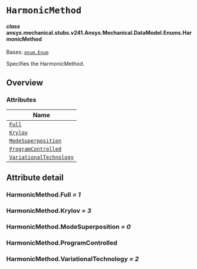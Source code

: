 # `HarmonicMethod`

<a id="ansys.mechanical.stubs.v241.Ansys.Mechanical.DataModel.Enums.HarmonicMethod"></a>

#### *class* ansys.mechanical.stubs.v241.Ansys.Mechanical.DataModel.Enums.HarmonicMethod

Bases: [`enum.Enum`](https://docs.python.org/3/library/enum.html#enum.Enum)

Specifies the HarmonicMethod.

<!-- !! processed by numpydoc !! -->

<a id="overview"></a>

## Overview

### Attributes

| Name |
| ------------------------------------------------------------------ |
| [`Full`](#HarmonicMethod.Full) |
| [`Krylov`](#HarmonicMethod.Krylov) |
| [`ModeSuperposition`](#HarmonicMethod.ModeSuperposition) |
| [`ProgramControlled`](#HarmonicMethod.ProgramControlled) |
| [`VariationalTechnology`](#HarmonicMethod.VariationalTechnology) |

<a id="attribute-detail"></a>

## Attribute detail

<a id="HarmonicMethod.Full"></a>

### HarmonicMethod.Full *= 1*

<a id="HarmonicMethod.Krylov"></a>

### HarmonicMethod.Krylov *= 3*

<a id="HarmonicMethod.ModeSuperposition"></a>

### HarmonicMethod.ModeSuperposition *= 0*

<a id="HarmonicMethod.ProgramControlled"></a>

### HarmonicMethod.ProgramControlled

<a id="HarmonicMethod.VariationalTechnology"></a>

### HarmonicMethod.VariationalTechnology *= 2*



